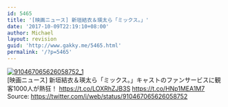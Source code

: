 ```yaml
---
id: 5465
title: '[映画ニュース] 新垣結衣＆瑛太ら「ミックス。」'
date: '2017-10-09T22:19:10+08:00'
author: Michael
layout: revision
guid: 'http://www.gakky.me/5465.html'
permalink: '/?p=5465'
---
```


[![910467065626058752_1](http://www.yui-aragaki.org/wp-content/uploads/2017/09/910467065626058752_1.jpg)](http://www.yui-aragaki.org/wp-content/uploads/2017/09/910467065626058752_1.jpg)  
\[映画ニュース\] 新垣結衣＆瑛太ら「ミックス。」キャストのファンサービスに観客1000人が熱狂！ https://t.co/LOXRhZJB3S https://t.co/HNp1MEA1M7  
Source: <https://twitter.com/i/web/status/910467065626058752>